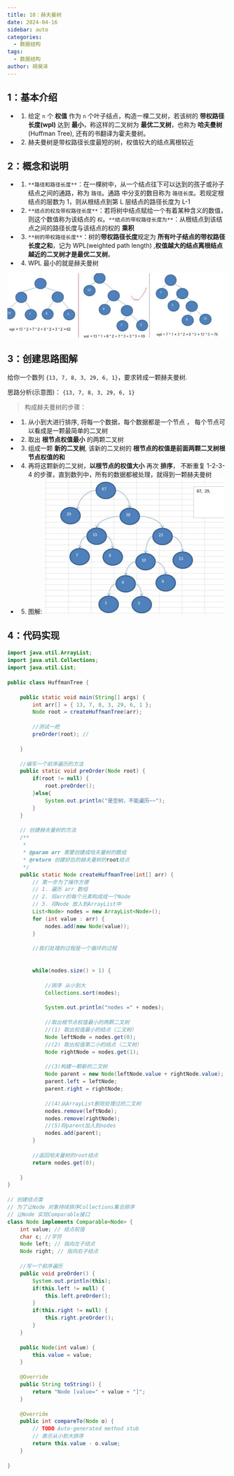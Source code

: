 ```yaml
---
title: 10：赫夫曼树
date: 2024-04-16
sidebar: auto
categories:
  - 数据结构
tags:
  - 数据结构
author: 胡昊泽
---
```


## 1：基本介绍

- 1) 给定 `n` 个 **权值** 作为 `n` 个叶子结点，构造一棵二叉树，若该树的 **带权路径长度(wpl)** 达到 **最小**，称这样的二叉树为 **最优二叉树**，也称为 **哈夫曼树**(Huffman Tree), 还有的书翻译为霍夫曼树。 
- 2) 赫夫曼树是带权路径长度最短的树，权值较大的结点离根较近

## 2：概念和说明

- 1) `**路径和路径长度**`：在一棵树中，从一个结点往下可以达到的孩子或孙子结点之间的通路，称为 `路径`。通路 中分支的数目称为 `路径长度`。若规定根结点的层数为 1，则从根结点到第 L 层结点的路径长度为 L-1 
- 2) `**结点的权及带权路径长度**`：若将树中结点赋给一个有着某种含义的数值，则这个数值称为该结点的 `权`。`**结点的带权路径长度为**`：从根结点到该结点之间的路径长度与该结点的权的 **乘积**
- 3) `**树的带权路径长度**`：树的**带权路径长度**规定为 **所有叶子结点的带权路径长度之和**，记为 WPL(weighted path length) ,**权值越大的结点离根结点越近的二叉树才是最优二叉树**。 
- 4) WPL 最小的就是赫夫曼树


![alt text](./assets/image23.png)

## 3：创建思路图解

给你一个数列 `{13, 7, 8, 3, 29, 6, 1}`，要求转成一颗赫夫曼树.

思路分析(示意图)： `{13, 7, 8, 3, 29, 6, 1}`

> 构成赫夫曼树的步骤： 

- 1) 从小到大进行排序, 将每一个数据，每个数据都是一个节点 ， 每个节点可以看成是一颗最简单的二叉树 
- 2) 取出 **根节点权值最小** 的两颗二叉树 
- 3) 组成一颗 **新的二叉树**, 该新的二叉树的 **根节点的权值是前面两颗二叉树根节点权值的和**
- 4) 再将这颗新的二叉树，**以根节点的权值大小** 再次 **排序**， 不断重复 1-2-3-4 的步骤，直到数列中，所有的数据都被处理，就得到一颗赫夫曼树 
- 5) 图解:
![alt text](./assets/image24.png)

## 4：代码实现

```java
import java.util.ArrayList;
import java.util.Collections;
import java.util.List;

public class HuffmanTree {

	public static void main(String[] args) {
		int arr[] = { 13, 7, 8, 3, 29, 6, 1 };
		Node root = createHuffmanTree(arr);
		
		//测试一把
		preOrder(root); //
		
	}
	
	//编写一个前序遍历的方法
	public static void preOrder(Node root) {
		if(root != null) {
			root.preOrder();
		}else{
			System.out.println("是空树，不能遍历~~");
		}
	}

	// 创建赫夫曼树的方法
	/**
	 * 
	 * @param arr 需要创建成哈夫曼树的数组
	 * @return 创建好后的赫夫曼树的root结点
	 */
	public static Node createHuffmanTree(int[] arr) {
		// 第一步为了操作方便
		// 1. 遍历 arr 数组
		// 2. 将arr的每个元素构成成一个Node
		// 3. 将Node 放入到ArrayList中
		List<Node> nodes = new ArrayList<Node>();
		for (int value : arr) {
			nodes.add(new Node(value));
		}
		
		//我们处理的过程是一个循环的过程
		
		
		while(nodes.size() > 1) {
		
			//排序 从小到大 
			Collections.sort(nodes);
			
			System.out.println("nodes =" + nodes);
			
			//取出根节点权值最小的两颗二叉树 
			//(1) 取出权值最小的结点（二叉树）
			Node leftNode = nodes.get(0);
			//(2) 取出权值第二小的结点（二叉树）
			Node rightNode = nodes.get(1);
			
			//(3)构建一颗新的二叉树
			Node parent = new Node(leftNode.value + rightNode.value);
			parent.left = leftNode;
			parent.right = rightNode;
			
			//(4)从ArrayList删除处理过的二叉树
			nodes.remove(leftNode);
			nodes.remove(rightNode);
			//(5)将parent加入到nodes
			nodes.add(parent);
		}
		
		//返回哈夫曼树的root结点
		return nodes.get(0);
		
	}
}

// 创建结点类
// 为了让Node 对象持续排序Collections集合排序
// 让Node 实现Comparable接口
class Node implements Comparable<Node> {
	int value; // 结点权值
	char c; //字符
	Node left; // 指向左子结点
	Node right; // 指向右子结点

	//写一个前序遍历
	public void preOrder() {
		System.out.println(this);
		if(this.left != null) {
			this.left.preOrder();
		}
		if(this.right != null) {
			this.right.preOrder();
		}
	}
	
	public Node(int value) {
		this.value = value;
	}

	@Override
	public String toString() {
		return "Node [value=" + value + "]";
	}

	@Override
	public int compareTo(Node o) {
		// TODO Auto-generated method stub
		// 表示从小到大排序
		return this.value - o.value;
	}

}
```